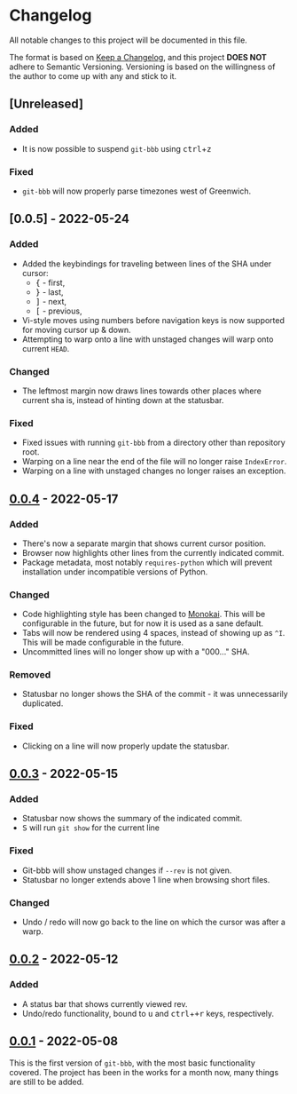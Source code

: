 # Changelog
All notable changes to this project will be documented in this file.

The format is based on [Keep a Changelog](https://keepachangelog.com/en/1.0.0/),
and this project **DOES NOT** adhere to Semantic Versioning. Versioning is based
on the willingness of the author to come up with any and stick to it. 

## [Unreleased]

### Added

* It is now possible to suspend `git-bbb` using <kbd>ctrl</kbd>+<kbd>z</kbd>

### Fixed

* `git-bbb` will now properly parse timezones west of Greenwich.

## [0.0.5] - 2022-05-24

### Added

* Added the keybindings for traveling between lines of the SHA under cursor:
    * <kbd>{</kbd> - first,
    * <kbd>}</kbd> - last,
    * <kbd>]</kbd> - next,
    * <kbd>[</kbd> - previous,
* Vi-style moves using numbers before navigation keys is now supported for
  moving cursor up & down.
* Attempting to warp onto a line with unstaged changes will warp onto current
  `HEAD`.

### Changed

* The leftmost margin now draws lines towards other places where current sha
  is, instead of hinting down at the statusbar.

### Fixed

* Fixed issues with running `git-bbb` from a directory other than repository
  root.
* Warping on a line near the end of the file will no longer raise `IndexError`.
* Warping on a line with unstaged changes no longer raises an exception.

## [0.0.4] - 2022-05-17

### Added

* There's now a separate margin that shows current cursor position.
* Browser now highlights other lines from the currently indicated commit.
* Package metadata, most notably `requires-python` which will prevent
  installation under incompatible versions of Python.

### Changed

* Code highlighting style has been changed to
  [Monokai](https://pygments.org/styles/). This will be configurable in the
  future, but for now it is used as a sane default.
* Tabs will now be rendered using 4 spaces, instead of showing up as `^I`. This
  will be made configurable in the future.
* Uncommitted lines will no longer show up with a "000..." SHA.

### Removed

* Statusbar no longer shows the SHA of the commit - it was unnecessarily
  duplicated.

### Fixed

* Clicking on a line will now properly update the statusbar.

## [0.0.3] - 2022-05-15
### Added

* Statusbar now shows the summary of the indicated commit.
* <kbd>S</kbd> will run `git show` for the current line

### Fixed

* Git-bbb will show unstaged changes if `--rev` is not given.
* Statusbar no longer extends above 1 line when browsing short files.

### Changed

* Undo / redo will now go back to the line on which the cursor was after a warp.

## [0.0.2] - 2022-05-12
### Added

* A status bar that shows currently viewed rev.
* Undo/redo functionality, bound to <kbd>u</kbd> and
  <kbd>ctrl</kbd>+<kbd>+r</kbd> keys, respectively.

## [0.0.1] - 2022-05-08

This is the first version of `git-bbb`, with the most basic functionality
covered. The project has been in the works for a month now, many things are
still to be added.

[0.0.4]: https://github.com/mrmino/git-bbb/releases/tag/v0.0.5
[0.0.4]: https://github.com/mrmino/git-bbb/releases/tag/v0.0.4
[0.0.3]: https://github.com/mrmino/git-bbb/releases/tag/v0.0.3
[0.0.2]: https://github.com/mrmino/git-bbb/releases/tag/v0.0.2
[0.0.1]: https://github.com/mrmino/git-bbb/releases/tag/v0.0.1
